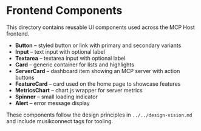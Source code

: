 # Frontend Components

This directory contains reusable UI components used across the MCP Host frontend.

- **Button** – styled button or link with primary and secondary variants
- **Input** – text input with optional label
- **Textarea** – textarea input with optional label
- **Card** – generic container for lists and highlights
- **ServerCard** – dashboard item showing an MCP server with action buttons
- **FeatureCard** – card used on the home page to showcase features
- **MetricsChart** – chart.js wrapper for server metrics
- **Spinner** – small loading indicator
- **Alert** – error message display

These components follow the design principles in `../../design-vision.md` and
include musikconnect tags for tooling.
